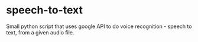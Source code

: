 # speech-to-text
Small python script that uses google API to do voice recognition - speech to text, from a given audio file.
